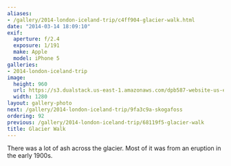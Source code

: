 ```yaml
---
aliases:
- /gallery/2014-london-iceland-trip/c4ff904-glacier-walk.html
date: "2014-03-14 18:09:10"
exif:
  aperture: f/2.4
  exposure: 1/191
  make: Apple
  model: iPhone 5
galleries:
- 2014-london-iceland-trip
image:
  height: 960
  url: https://s3.dualstack.us-east-1.amazonaws.com/dpb587-website-us-east-1/asset/gallery/2014-london-iceland-trip/c4ff904-glacier-walk~1280.jpg
  width: 1280
layout: gallery-photo
next: /gallery/2014-london-iceland-trip/9fa3c9a-skogafoss
ordering: 92
previous: /gallery/2014-london-iceland-trip/68119f5-glacier-walk
title: Glacier Walk
---
```


There was a lot of ash across the glacier. Most of it was from an eruption in the early 1900s.
